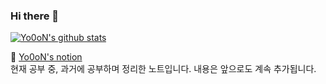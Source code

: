 ### Hi there 👋

<!--
**Yo0oN/Yo0oN** is a ✨ _special_ ✨ repository because its `README.md` (this file) appears on your GitHub profile.

Here are some ideas to get you started:

- 🔭 I’m currently working on ...
- 🌱 I’m currently learning ...
- 👯 I’m looking to collaborate on ...
- 🤔 I’m looking for help with ...
- 💬 Ask me about ...
- 📫 How to reach me: ...
- 😄 Pronouns: ...
- ⚡ Fun fact: ...
-->

[![Yo0oN's github stats](https://github-readme-stats.vercel.app/api?username=Yo0oN)](https://github.com/yo0on/github-readme-stats)

🌱 [Yo0oN's notion](https://www.notion.so/yoonstechstudy/Yo0oN-e80d42987a484046b554045e3d65085d)<br>
현재 공부 중, 과거에 공부하며 정리한 노트입니다. 내용은 앞으로도 계속 추가됩니다.

